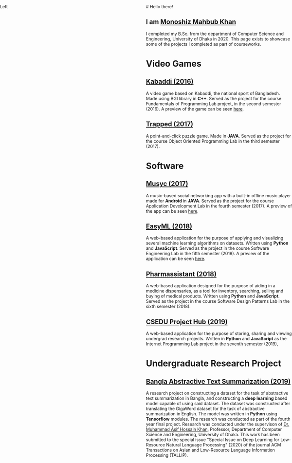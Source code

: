 <title>Monoshiz Mahbub Khan</title>

<div>

<div style="position: fixed; left: 0%; width: 50%">Left</div>
<div style="position: fixed; right: 0%; width: 50%">
# Hello there!


## I am [Monoshiz Mahbub Khan](https://github.com/monoshizmkhan)

I completed my B.Sc. from the department of Computer Science and Engineering, University of Dhaka in 2020.
This page exists to showcase some of the projects I completed as part of courseworks.



# Video Games


## [Kabaddi (2016)](https://github.com/monoshizmkhan/Kabaddi)
A video game based on Kabaddi, the national sport of Bangladesh. Made using BGI library in **C++**. Served as the project for the course Fundamentals of Programming Lab project, in the second semester (2016). A preview of the game can be seen [here](https://www.youtube.com/watch?v=xQOrrPYQ0u8).


## [Trapped (2017)](https://github.com/monoshizmkhan/Trapped)
A point-and-click puzzle game. Made in **JAVA**. Served as the project for the course Object Oriented Programming Lab in the third semester (2017).




# Software



## [Musyc (2017)](https://github.com/monoshizmkhan/Musyc)
A music-based social networking app with a built-in offline music player made for **Android** in **JAVA**. Served as the project for the course Application Development Lab in the fourth semester (2017). A preview of the app can be seen [here](https://www.youtube.com/watch?v=CIsQwhyS0SA).


## [EasyML (2018)](https://github.com/Saad-Mahmud/EasyML)
A web-based application for the purpose of applying and visualizing several machine learning algorithms on datasets. Written using **Python** and **JavaScript**. Served as the project in the course Software Engineering Lab in the fifth semester (2018). A preview of the application can be seen [here](https://www.youtube.com/watch?v=0J6srbmF1pA).


## [Pharmassistant (2018)](https://github.com/monoshizmkhan/Pharmassistant)
A web-based application designed for the purpose of aiding in a medicine dispensaries, as a tool for inventory, searching, selling and buying of medical products. Written using **Python** and **JavaScript**. Served as the project in the course Software Design Patterns Lab in the sixth semester (2018).


## [CSEDU Project Hub (2019)](https://github.com/monoshizmkhan/CSEDU-Project-Hub)
A web-based application for the purpose of storing, sharing and viewing undergrad research projects. Written in **Python** and **JavaScript** as the Internet Programming Lab project in the seventh semester (2019),




# Undergraduate Research Project

## [Bangla Abstractive Text Summarization (2019)](https://github.com/monoshizmkhan/Bangla-Abstractive-Text-Summarization)
A research project on constructing a dataset for the task of abstractive text summarization in Bangla, and constructing a **deep learning** based model capable of using said dataset. The dataset was constructed after translating the GigaWord dataset for the task of abstractive summarization in English. The model was written in **Python** using **Tensorflow** modules. The research was conducted as part of the fourth year final project. Research was conducted under the supervison of [Dr. Muhammad Asif Hossain Khan](http://www.cse.du.ac.bd/profile/?faculty=AHK), Professor, Department of Computer Science and Engineering, University of Dhaka.
This work has been submitted to the special issue "Special Issue on Deep Learning for Low-Resource Natural Language Processing" (2020) of the journal ACM Transactions on Asian and Low-Resource Language Information Processing (TALLIP).
</div>
</div>
